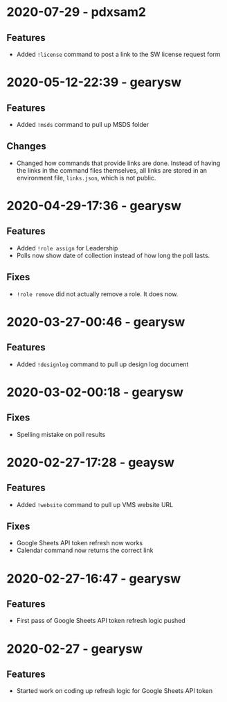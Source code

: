 # 2020-07-29 - pdxsam2

## Features
- Added `!license` command to post a link to the SW license request form

# 2020-05-12-22:39 - gearysw

## Features
- Added `!msds` command to pull up MSDS folder

## Changes
- Changed how commands that provide links are done. Instead of having the links in the command files themselves, all links are stored in an environment file, `links.json`, which is not public.

# 2020-04-29-17:36 - gearysw

## Features
- Added `!role assign` for Leadership
- Polls now show date of collection instead of how long the poll lasts.

## Fixes
- `!role remove` did not actually remove a role. It does now.

# 2020-03-27-00:46 - gearysw

## Features
- Added `!designlog` command to pull up design log document

# 2020-03-02-00:18 - gearysw

## Fixes
- Spelling mistake on poll results

# 2020-02-27-17:28 - geaysw

## Features
- Added `!website` command to pull up VMS website URL

## Fixes
- Google Sheets API token refresh now works
- Calendar command now returns the correct link

# 2020-02-27-16:47 - gearysw

## Features
- First pass of Google Sheets API token refresh logic pushed

# 2020-02-27 - gearysw

## Features
- Started work on coding up refresh logic for Google Sheets API token